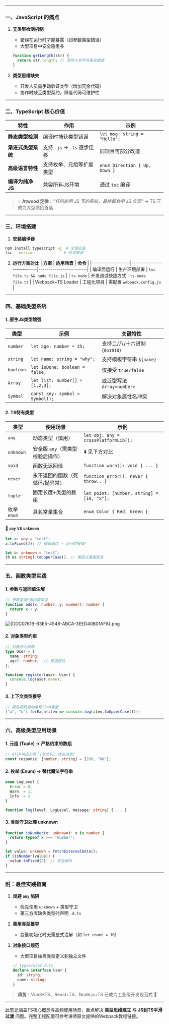 
---

### 一、JavaScript 的痛点
1. **无类型检测机制**
   - 错误在运行时才能暴露（如参数类型错误）
   - 大型项目中安全隐患多
   ```javascript
   function getLength(str) {
     return str.length; // 若传入非字符串会报错
   }
   ```

2. **类型思维缺失**
   - 开发人员需手动验证类型（增加冗余代码）
   - 协作时缺乏类型契约，降低代码可维护性

---

### 二、TypeScript 核心价值
| **特性**      | **作用**                | **示例**                        |
| ----------- | --------------------- | ----------------------------- |
| **静态类型检测**  | 编译时捕获类型错误             | `let msg: string = "Hello";`  |
| **渐进式类型系统** | 支持 `.js` → `.ts` 逐步迁移 | 旧项目可部分改造                      |
| **高级语言特性**  | 支持枚举、元组等扩展类型          | `enum Direction { Up, Down }` |
| **编译为纯净JS** | 兼容所有JS环境              | 通过 `tsc` 编译                   |

> 💡 **Atwood 定律**：*"任何能用 JS 写的系统，最终都会用 JS 实现"* → TS 正成为大型项目首选

---

### 三、环境搭建
1. **安装编译器**
```bash
npm install typescript -g  # 全局安装
tsc --version             # 验证安装
```

2. **运行方案对比**
| **方案**          | **适用场景**               | **命令**               |
|-------------------|---------------------------|------------------------|
| 编译后运行        | 生产环境部署            | `tsc file.ts && node file.js` |
| `ts-node`         | 开发调试快捷方式          | `ts-node file.ts`      |
| Webpack+TS Loader | 工程化项目                | 需配置 `webpack.config.js` |

---

### 四、基础类型系统
#### 1. 原生JS类型增强
| **类型**      | **示例**                          | **关键特性**                     |
|---------------|-----------------------------------|----------------------------------|
| `number`      | `let age: number = 25;`           | 支持二/八/十六进制 (`0b1010`)    |
| `string`      | `let name: string = "why";`       | 支持模板字符串 `${name}`         |
| `boolean`     | `let isDone: boolean = false;`    | 仅接受 `true/false`              |
| `Array`       | `let list: number[] = [1,2,3];`   | 或泛型写法 `Array<number>`       |
| `Symbol`      | `const key: symbol = Symbol();`   | 解决对象属性名冲突             |

#### 2. TS特有类型
| **类型**       | **使用场景**                                  | **示例**                          |
|----------------|---------------------------------------------|-----------------------------------|
| `any`          | 动态类型（慎用）                             | `let obj: any = crossPlatformLib();` |
| `unknown`      | 安全版 `any`（需类型校验后操作）             | ⬇️ 见下方对比                  |
| `void`         | 函数无返回值                                 | `function warn(): void { ... }`   |
| `never`        | 永不返回的函数（死循环/抛异常）              | `function error(): never { throw.. }` |
| `tuple`        | 固定长度+类型的数组                         | `let point: [number, string] = [10, "x"];` |
| 枚举 `enum`    | 具名常量集合                                 | `enum Color { Red, Green }`       |

#### 🔄 `any` vs `unknown`
```typescript
let a: any = "test";
a.toFixed(2); // 编译通过 → 运行时报错!

let b: unknown = "test";
(b as string).toUpperCase(); // 需显式类型断言
```

---

### 五、函数类型实践
#### 1. 参数与返回值注解
```typescript
// 参数类型+返回值类型
function add(x: number, y: number): number {
  return x + y;
}
```
![{DDC0761B-B3E5-4548-ABCA-3EED40B01AF8}.png](https://cdn.jsdelivr.net/gh/Deee103/note-picbed/20250602180430307.png)

#### 2. 对象类型约束
```typescript
// 对象作为参数
type User = {
  name: string;
  age?: number;  // 可选属性
};

function register(user: User) {
  console.log(user.name);
}
```

#### 3. 上下文类型推导
```typescript
// 匿名函数自动推导item类型
["a", "b"].forEach(item => console.log(item.toUpperCase()));
```

---

### 六、高级类型应用场景
#### 1. **元组 (Tuple)** → 严格约束的数组
```typescript
// HTTP响应示例：[状态码, 状态消息]
const response: [number, string] = [200, "OK"];
```

#### 2. **枚举 (Enum)** → 替代魔法字符串
```typescript
enum LogLevel {
  Error = 0,
  Warn  = 1,
  Info  = 2
}

function log(level: LogLevel, message: string) { ... }
```

#### 3. **类型守卫处理 unknown**
```typescript
function isNumber(x: unknown): x is number {
  return typeof x === "number";
}

let value: unknown = fetchExternalData();
if (isNumber(value)) {
  value.toFixed(2); // 安全操作
}
```

---

### 附：最佳实践指南
1. **规避 `any` 陷阱**
   - 优先使用 `unknown` + 类型守卫
   - 第三方库缺失类型时声明 `.d.ts`

2. **善用类型推导**
   - 变量初始化时无需显式注解（如 `let count = 10`）

3. **对象接口规范**
   - 大型项目抽离类型定义到独立文件
   ```typescript
   // types/user.d.ts
   declare interface User {
     id: string;
     name: string;
   }
   ```

> **趋势**：Vue3+TS、React+TS、Node.js+TS 已成为工业级开发现范式 🚀

--- 

此笔记涵盖TS核心概念与高频使用场景，重点解决 **类型思维建立** 与 **JS到TS平滑过渡** 问题。完整工程配置可参考讲师原文提供的Webpack教程链接。